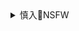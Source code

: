 <details><summary>慎入🔞NSFW</summary>

Not Safe For Work
![](https://upload.wikimedia.org/wikipedia/commons/thumb/d/d3/Biohazard_Symbol_Specification.png/210px-Biohazard_Symbol_Specification.png)

<details><summary><b>风险自理Use At Your Own Risk🈲</summary>

### 美国就单方面要求z方关闭驻休斯敦总领馆散布的谎言与事实真相
http://www.gov.cn/xinwen/2020-07/29/content_5530848.htm

### 只听到一种声音，肯定是谎言！
http://www.sohu.com/a/151606013_796965

只听到一种声音的，肯定是谎言，如果不是谎言，一定会有两种声音。

### z美闭馆 风度很不一样
https://www.rfi.fr/cn/zg/20200727-z美闭馆-风度很不一样

没有人围观，没有人喊“美国万岁”，更没有人喊“特朗普万岁”。

### 美方强行进入zg驻休斯敦总领馆 华cy：与入室盗窃无异
http://news.ifeng.com/c/7yQ3MZaW1Ql

### 美驻成都总领馆关闭后，“门都没锁推门就进
https://baijiahao.baidu.com/s?id=1673376466548365420

### 美媒揭开了美方无端要求zg关闭驻休斯敦总领馆的真相
https://3w.huanqiu.com/a/24d596/3zBgn791BCY

### 美国起诉两名zg公m指控其窃取新冠数据和g防机密
https://cn.reuters.com/article/usa-charges-chinese-citizens-0721-tues-idCNKCS24N02C

美国司法部负责g家安全的助理部长John Demers：zg现在已经与e罗斯、y朗和c鲜(b韩)为伍，成为可耻g家集团一员，向网络犯罪分子提供避风港，换取他们为本g利益服务。

我们很开心，我们欢欣鼓舞，我们非常高兴。一个间谍窝被我们踹掉了。
https://weibo.com/6071715918/Jdp2NyeCj

### zg驻美使领馆是“间谍窝”？
https://www.dw.com/zh/zg驻美使领馆是间谍窝/a-54296711

### 美警察粗暴冲zg住休斯顿领馆 铐走副总领事
http://news.sohu.com/20100430/n271865129.shtml

### 美国要求zg3天内关闭休斯顿总领馆，当地居民拍到z方焚烧文件
https://3g.163.com/news/video/VUH7J644R.html

### 美媒称zg驻休斯敦总领馆焚烧文件，当地消防响应火警但未能进入
https://baijiahao.baidu.com/s?id=1672903290227476541

### 200名日本间谍藏身珍珠港 成就偷袭珍珠港事件
http://hi.people.com.cn/2006/12/14/280209_1.html

据不完全统计，为了顺利实施突袭珍珠港的计划，日本派到珍珠港的日本间谍多达200人，从各方面搜集珍珠港的天气、水文、地形和美军基地、飞机、舰艇的部署，日本驻檀香山总领事馆就是其间谍活动的大本营。

</details>
</details>
